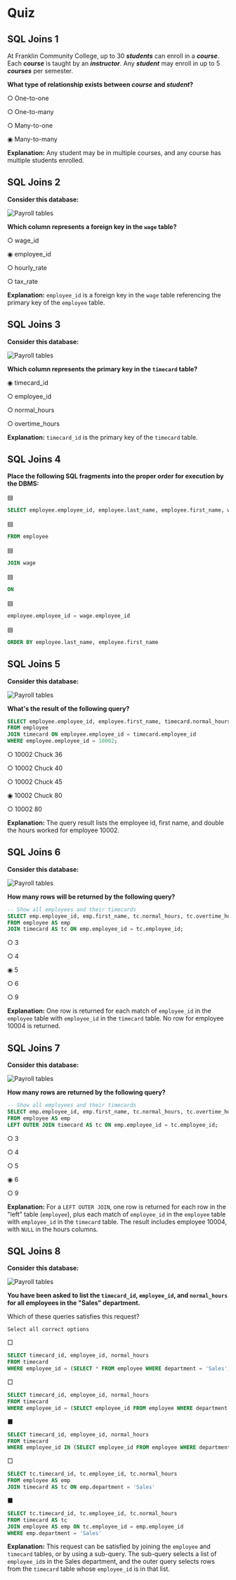 # Quiz

## **SQL Joins 1**

At Franklin Community College, up to 30 **_students_** can enroll in a **_course_**. Each **_course_** is taught by an **_instructor_**. Any **_student_** may enroll in up to 5 **_courses_** per semester.

**What type of relationship exists between _course_ and _student_?**

○ One-to-one

○ One-to-many

○ Many-to-one

◉ Many-to-many

**Explanation:** Any student may be in multiple courses, and any course has multiple students enrolled.


## **SQL Joins 2**

**Consider this database:**

![Payroll tables](https://user-images.githubusercontent.com/94882786/176062220-90dde699-a26b-487c-b6d8-4ab2fd7b5572.png)

**Which column represents a foreign key in the `wage` table?**

○ wage_id

◉ employee_id

○ hourly_rate

○ tax_rate

**Explanation:** `employee_id` is a foreign key in the `wage` table referencing the primary key of the `employee` table.


## **SQL Joins 3**

**Consider this database:**

![Payroll tables](https://user-images.githubusercontent.com/94882786/176062220-90dde699-a26b-487c-b6d8-4ab2fd7b5572.png)

**Which column represents the primary key in the `timecard` table?**

◉ timecard_id

○ employee_id

○ normal_hours

○ overtime_hours

**Explanation:** `timecard_id` is the primary key of the `timecard` table.


## **SQL Joins 4**

**Place the following SQL fragments into the proper order for execution by the DBMS:**

▤
```sql
SELECT employee.employee_id, employee.last_name, employee.first_name, wage.hourly_rate
```

▤
```sql
FROM employee
```

▤
```sql
JOIN wage
```

▤
```sql
ON
```

▤
```sql
employee.employee_id = wage.employee_id
```

▤
```sql
ORDER BY employee.last_name, employee.first_name
```


## **SQL Joins 5**

**Consider this database:**

![Payroll tables](https://user-images.githubusercontent.com/94882786/176062220-90dde699-a26b-487c-b6d8-4ab2fd7b5572.png)

**What's the result of the following query?**

```sql
SELECT employee.employee_id, employee.first_name, timecard.normal_hours*2
FROM employee
JOIN timecard ON employee.employee_id = timecard.employee_id
WHERE employee.employee_id = 10002;
```

○ 10002 Chuck 36

○ 10002 Chuck 40

○ 10002 Chuck 45

◉ 10002 Chuck 80

○ 10002 80

**Explanation:** The query result lists the employee id, first name, and double the hours worked for employee 10002.


## **SQL Joins 6**

**Consider this database:**

![Payroll tables](https://user-images.githubusercontent.com/94882786/176062220-90dde699-a26b-487c-b6d8-4ab2fd7b5572.png)

**How many rows will be returned by the following query?**

```sql
-- Show all employees and their timecards
SELECT emp.employee_id, emp.first_name, tc.normal_hours, tc.overtime_hours
FROM employee AS emp
JOIN timecard AS tc ON emp.employee_id = tc.employee_id;
```

○ 3

○ 4

◉ 5

○ 6

○ 9

**Explanation:** One row is returned for each match of `employee_id` in the `employee` table with `employee_id` in the `timecard` table. No row for employee 10004 is returned.


## **SQL Joins 7**

**Consider this database:**

![Payroll tables](https://user-images.githubusercontent.com/94882786/176062220-90dde699-a26b-487c-b6d8-4ab2fd7b5572.png)

**How many rows are returned by the following query?**

```sql
-- Show all employees and their timecards
SELECT emp.employee_id, emp.first_name, tc.normal_hours, tc.overtime_hours
FROM employee AS emp
LEFT OUTER JOIN timecard AS tc ON emp.employee_id = tc.employee_id;
```

○ 3

○ 4

○ 5

◉ 6

○ 9

**Explanation:** For a `LEFT OUTER JOIN`, one row is returned for each row in the "left" table (`employee`), plus each match of `employee_id` in the `employee` table with `employee_id` in the `timecard` table. The result includes employee 10004, with `NULL` in the hours columns.


## **SQL Joins 8**

**Consider this database:**

![Payroll tables](https://user-images.githubusercontent.com/94882786/176062220-90dde699-a26b-487c-b6d8-4ab2fd7b5572.png)

**You have been asked to list the `timecard_id`, `employee_id`, and `normal_hours` for all employees in the "Sales" department.**

Which of these queries satisfies this request?

	Select all correct options

□ 
```sql
SELECT timecard_id, employee_id, normal_hours
FROM timecard
WHERE employee_id = (SELECT * FROM employee WHERE department = 'Sales')
```

□ 
```sql
SELECT timecard_id, employee_id, normal_hours
FROM timecard
WHERE employee_id = (SELECT employee_id FROM employee WHERE department = 'Sales')
```

■ 
```sql
SELECT timecard_id, employee_id, normal_hours
FROM timecard
WHERE employee_id IN (SELECT employee_id FROM employee WHERE department = 'Sales')
```

□ 
```sql
SELECT tc.timecard_id, tc.employee_id, tc.normal_hours
FROM employee AS emp
JOIN timecard AS tc ON emp.department = 'Sales'
```

■ 
```sql
SELECT tc.timecard_id, tc.employee_id, tc.normal_hours
FROM timecard AS tc
JOIN employee AS emp ON tc.employee_id = emp.employee_id
WHERE emp.department = 'Sales'
```

**Explanation:** This request can be satisfied by joining the `employee` and `timecard` tables, or by using a sub-query. The sub-query selects a list of `employee_id`s in the Sales department, and the outer query selects rows from the `timecard` table whose `employee_id` is in that list.

